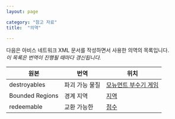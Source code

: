 ```yaml
---
layout: page

category: "참고 자료"
title:  "의역"

---
```


다음은 아비스 네트워크 XML 문서를 작성하면서 사용한 의역의 목록입니다.
<br/>
<i>이 목록은 번역이 진행될 때마다 갱신됩니다.</i>

<div class='table-responsive'>
  <table class='table table-striped table-condensed'>
    <thead>
      <tr>
        <th>원본</th>
        <th>번역</th>
        <th>위치</th>
      </tr>
    </thead>
    <tbody>
      <tr>
        <td>destroyables</td>
        <td>파괴 가능 물질</td>
        <td>
          <a href="/modules/gamemode_dtm">모뉴먼트 부수기 게임</a>
        </td>
      </tr>
      <tr>
        <td>Bounded Regions</td>
        <td>경계 지역</td>
        <td>
          <a href="/modules/regions">지역</a>
        </td>
      </tr>
      <tr>
        <td>redeemable</td>
        <td>교환 가능한</td>
        <td>
          <a href="/modules/scoring">점수</a>
        </td>
      </tr>
    </tbody>
  </table>
</div>
